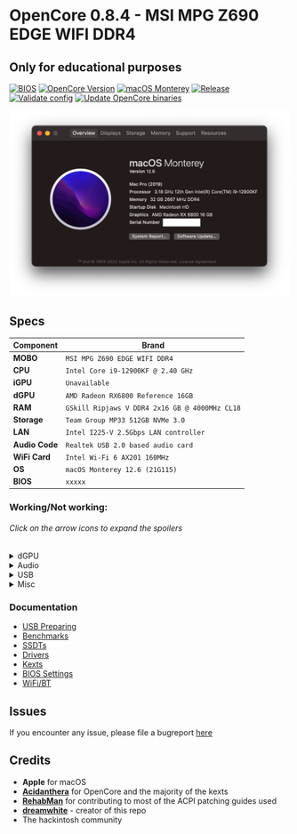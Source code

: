 # OpenCore 0.8.4 - MSI MPG Z690 EDGE WIFI DDR4

## Only for educational purposes

[![BIOS](https://img.shields.io/badge/BIOS-xxxx-important.svg)](https://www.msi.com/Motherboard/MPG-Z690-EDGE-WIFI-DDR4/supports)
[![OpenCore Version](https://img.shields.io/badge/OpenCore-0.8.4-cyan.svg)](https://github.com/acidanthera/OpenCorePkg/releases/latest)
[![macOS Monterey](https://img.shields.io/badge/macOS-12.6%20(21G115)-white.svg)](https://www.apple.com/macos/monterey/)
[![Release](https://img.shields.io/badge/Download-latest-success.svg)](https://github.com/relaybit/hackintosh/releases/latest)
[![Validate config](https://github.com/relaybit/hackintosh/actions/workflows/ocvalidate.yml/badge.svg)](https://github.com/relaybit/hackintosh/actions/workflows/ocvalidate.yml)
[![Update OpenCore binaries](https://github.com/relaybit/hackintosh/actions/workflows/update_oc.yml/badge.svg)](https://github.com/relaybit/hackintosh/actions/workflows/update_oc.yml)

![About this Mac](.assets/docs/about_this_mac.png)

## Specs

| Component      | Brand                                          |
|----------------|------------------------------------------------|
| **MOBO**       | `MSI MPG Z690 EDGE WIFI DDR4`                  |
| **CPU**        | `Intel Core i9-12900KF @ 2.40 GHz`             |
| **iGPU**       | `Unavailable`                                  |
| **dGPU**       | `AMD Radeon RX6800 Reference 16GB`             |
| **RAM**        | `GSkill Ripjaws V DDR4 2x16 GB @ 4000MHz CL18` |
| **Storage**    | `Team Group MP33 512GB NVMe 3.0`               |
| **LAN**        | `Intel I225-V 2.5Gbps LAN controller`          |
| **Audio Code** | `Realtek USB 2.0 based audio card`             |
| **WiFi Card**  | `Intel Wi-Fi 6 AX201 160MHz`                   |
| **OS**         | `macOS Monterey 12.6 (21G115)`                 |
| **BIOS**       | `xxxxx`                                        |

### Working/Not working:

###### Click on the arrow icons to expand the spoilers

<details>
<summary>dGPU</summary>

- [x] HDMI and DP outputs
- [x] H264 & HEVC encoding/decoding
</details>

<details>
<summary>Audio</summary>

- [x] Internal Speakers
- [x] Internal Microphone
</details>

<details>
<summary>USB</summary>

- [x] All USB ports working and mapped
</details>

<details>
<summary>Misc</summary>
  
- [x] SpeedStep with rebuilt topology
- [x] Sleep/Wake using both `hibernatemode` `0`
- [x] Wi-Fi/BT 5.0 `Intel Wi-Fi 6 AX201 160MHz` module
- [x] SATA/NVMe PCIe Gen3x4 on M.2 slot
- [x] Native NVRAM support
- [x] Recovery (macOS) boot from OpenCore
- [x] Windows 10/Linux boot from OpenCore
</details>

### Documentation

- [USB Preparing](/Docs/usb_preparation/README.md)
- [Benchmarks](/Docs/README.md#benchmarks)
- [SSDTs](/Docs/README#ssdt)
- [Drivers](/Docs/README#drivers)
- [Kexts](/Docs/Kexts.md)
- [BIOS Settings](/Docs/BIOS/README.md)
- [WiFi/BT](/Docs/wifi_and_bt/README.md)

## Issues

If you encounter any issue, please file a bugreport [here](https://github.com/relaybit/hackintosh/issues/new?assignees=realybit&labels=bug&template=generic.md&title=)

## Credits

* **Apple** for macOS
* [**Acidanthera**](https://github.com/acidanthera) for OpenCore and the majority of the kexts
* [**RehabMan**](https://github.com/RehabMan) for contributing to most of the ACPI patching guides used
* [**dreamwhite**](https://github.com/dreamwhite) - creator of this repo
* The hackintosh community

